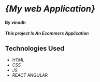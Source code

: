 # _{My web Application}_

#### By _**vinodh**_

#### _This project Is An Ecommers Application_

## Technologies Used

* _HTML_
* _CSS_
* _JS_
* _REACT_
ANGULAR
